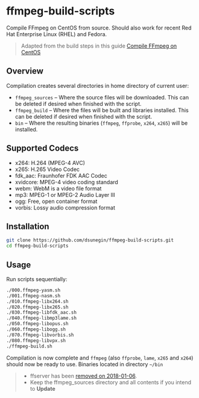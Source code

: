 # ffmpeg-build-scripts

Compile FFmpeg on CentOS from source. Should also work for recent Red Hat Enterprise Linux (RHEL) and Fedora.
>  Adapted from the build steps in this guide [Compile FFmpeg on CentOS](http://trac.ffmpeg.org/wiki/CompilationGuide/Centos)

## Overview

Compilation creates several directories in home directory of current user:
* `ffmpeg_sources` – Where the source files will be downloaded. This can be deleted if desired when finished with the script.
* `ffmpeg_build` – Where the files will be built and libraries installed. This can be deleted if desired when finished with the script.
* `bin` – Where the resulting binaries (`ffmpeg`, `ffprobe`, `x264`, `x265`) will be installed.

## Supported Codecs
* x264: H.264 (MPEG-4 AVC)
* x265: H.265 Video Codec
* fdk_aac: Fraunhofer FDK AAC Codec 
* xvidcore: MPEG-4 video coding standard
* webm: WebM is a video file format
* mp3: MPEG-1 or MPEG-2 Audio Layer III
* ogg: Free, open container format
* vorbis: Lossy audio compression format

Installation
------------
```bash
git clone https://github.com/dsunegin/ffmpeg-build-scripts.git
cd ffmpeg-build-scripts
```

Usage
------
Run scripts sequentially:
```bash
./000.ffmpeg-yasm.sh
./001.ffmpeg-nasm.sh
./010.ffmpeg-libx264.sh
./020.ffmpeg-libx265.sh
./030.ffmpeg-libfdk_aac.sh
./040.ffmpeg-libmp3lame.sh
./050.ffmpeg-libopus.sh
./060.ffmpeg-libogg.sh
./070.ffmpeg-libvorbis.sh
./080.ffmpeg-libvpx.sh
./ffmpeg-build.sh
```
Compilation is now complete and `ffmpeg` (also `ffprobe`, `lame`, `x265` and `x264`) should now be ready to use.
 Binaries located in directory `~/bin`

> * ffserver has been [removed on 2018-01-06](https://trac.ffmpeg.org/wiki/ffserver).
> * Keep the ffmpeg_sources directory and all contents if you intend to **Update**

